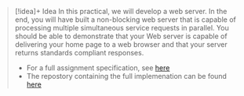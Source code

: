 > [!idea]+ Idea
> In this practical, we will develop a web server. In the end, you will have built a non-blocking web server that is capable of processing multiple simultaneous service requests in parallel. You should be able to demonstrate that your Web server is capable of delivering your home page to a web browser and that your server returns standards compliant responses.
> 
> - For a full assignment specification, see [here](https://myuni.adelaide.edu.au/courses/95212/assignments/385087)
> - The repostory containing the full implemenation can be found [here](https://github.com/santiagosayshey/CNA-S1-2024/tree/assignment1)
> 
> 